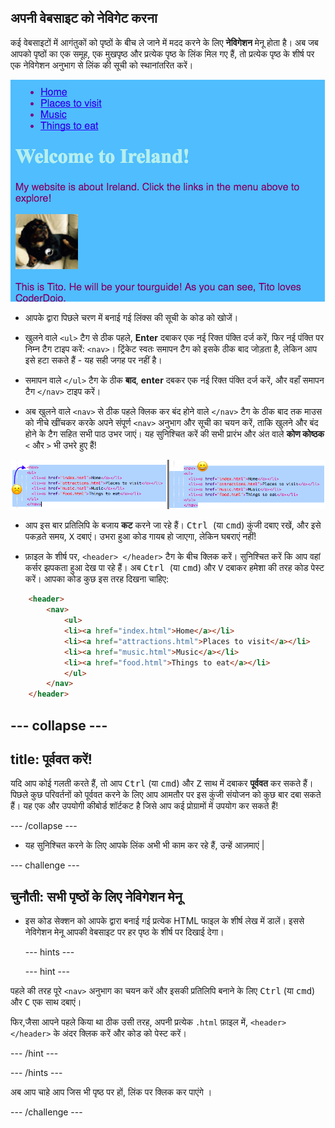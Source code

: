 ## अपनी वेबसाइट को नेविगेट करना

कई वेबसाइटों में आगंतुकों को पृष्ठों के बीच ले जाने में मदद करने के लिए **नेविगेशन** मेनू होता है। अब जब आपको पृष्ठों का एक समूह, एक मुखपृष्ठ और प्रत्येक पृष्ठ के लिंक मिल गए हैं, तो प्रत्येक पृष्ठ के शीर्ष पर एक नेविगेशन अनुभाग से लिंक की सूची को स्थानांतरित करें।

![शीर्ष पर नेविगेशन लिंक के साथ एक वेब पेज का उदाहरण](images/egNavLinksAtTop.png)

- आपके द्वारा पिछले चरण में बनाई गई लिंक्स की सूची के कोड को खोजें।

- खुलने वाले `<ul>` टैग से ठीक पहले, **Enter** दबाकर एक नई रिक्त पंक्ति दर्ज करें, फिर नई पंक्ति पर निम्न टैग टाइप करें: `<nav>`। ट्रिंकेट स्वतः समापन टैग को इसके ठीक बाद जोड़ता है, लेकिन आप इसे हटा सकते हैं - यह सही जगह पर नहीं है।

- समापन वाले `</ul>` टैग के ठीक **बाद**, **enter** दबकर एक नई रिक्त पंक्ति दर्ज करें, और वहाँ समापन टैग `</nav>` टाइप करें।

- अब खुलने वाले `<nav>` से ठीक पहले क्लिक कर बंद होने वाले `</nav>` टैग के ठीक बाद तक माउस को नीचे खींचकर करके अपने संपूर्ण `<nav>` अनुभाग और सूची का चयन करें, ताकि खुलने और बंद होने के टैग सहित सभी पाठ उभर जाएं। यह सुनिश्चित करें की सभी प्रारंभ और अंत वाले **कोण कोष्ठक** `<` और `>` भी उभरे हुए हैं!

![बाईं ओर पाठ पूरी तरह से चयनित नहीं है, जबकि दाईं ओर पाठ चयनित है](images/egSelectedYayWoops.png)

- आप इस बार प्रतिलिपि के बजाय **कट** करने जा रहे हैं। <kbd> Ctrl </kbd> (या <kbd>cmd</kbd>) कुंजी दबाए रखें, और इसे पकड़ते समय, <kbd>X</kbd> दबाएं। उभरा हुआ कोड गायब हो जाएगा, लेकिन घबराएं नहीं!

- फ़ाइल के शीर्ष पर, `<header> </header>` टैग के बीच क्लिक करें। सुनिश्चित करें कि आप वहां कर्सर झपकता हुआ देख पा रहे हैं। अब <kbd> Ctrl </kbd> (या <kbd> cmd</kbd>) और <kbd>V</kbd> दबाकर हमेशा की तरह कोड पेस्ट करें। आपका कोड कुछ इस तरह दिखना चाहिए:

```html
    <header>
        <nav>
            <ul>
            <li><a href="index.html">Home</a></li>
            <li><a href="attractions.html">Places to visit</a></li>
            <li><a href="music.html">Music</a></li>
            <li><a href="food.html">Things to eat</a></li>
            </ul>
        </nav>
    </header>
```

--- collapse ---
---
title: पूर्ववत करें!
---

यदि आप कोई गलती करते हैं, तो आप <kbd>Ctrl</kbd> (या <kbd>cmd</kbd>) और <kbd>Z</kbd> साथ में दबाकर **पूर्ववत** कर सकते हैं। पिछले कुछ परिवर्तनों को पूर्ववत करने के लिए आप आमतौर पर इस कुंजी संयोजन को कुछ बार दबा सकते हैं। यह एक और उपयोगी कीबोर्ड शॉर्टकट है जिसे आप कई प्रोग्रामों में उपयोग कर सकते हैं!

--- /collapse ---

- यह सुनिश्चित करने के लिए आपके लिंक अभी भी काम कर रहे हैं, उन्हें आज़माएं |

--- challenge ---

## चुनौती: सभी पृष्ठों के लिए नेविगेशन मेनू

- इस कोड सेक्शन को आपके द्वारा बनाई गई प्रत्येक HTML फाइल के शीर्ष लेख में डालें। इससे नेविगेशन मेनू आपकी वेबसाइट पर हर पृष्ठ के शीर्ष पर दिखाई देगा।
    
    --- hints ---

    
    --- hint ---

पहले की तरह पूरे `<nav>` अनुभाग का चयन करें और इसकी प्रतिलिपि बनाने के लिए <kbd>Ctrl</kbd> (या <kbd>cmd</kbd>) और <kbd>C</kbd> एक साथ दबाएं।

फिर,जैसा आपने पहले किया था ठीक उसी तरह, अपनी प्रत्येक `.html` फ़ाइल में, `<header> </header>` के अंदर क्लिक करें और कोड को पेस्ट करें।

--- /hint ---

--- /hints ---

अब आप चाहे आप जिस भी पृष्ठ पर हों, लिंक पर क्लिक कर पाएंगे ।

--- /challenge ---